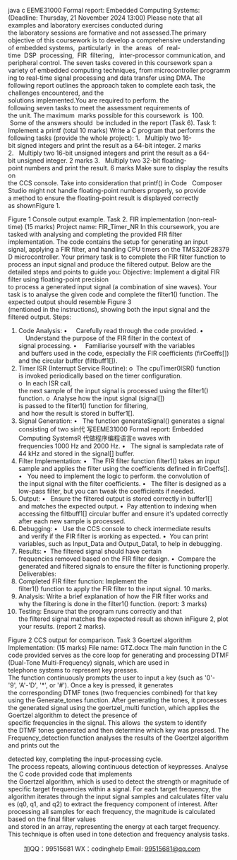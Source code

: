 java c
EEME31000
Formal report: Embedded Computing Systems: (Deadline: Thursday, 21 November 2024 13:00) 
Please note that all examples and laboratory exercises conducted during the laboratory sessions are formative and not assessed.The primary objective of this coursework is to develop a comprehensive understanding of embedded systems,  particularly  in  the  areas   of  real-time  DSP  processing,  FIR  filtering,   inter-processor communication, and peripheral control. The seven tasks covered in this coursework span a variety of embedded computing techniques, from microcontroller programming to real-time signal processing and data transfer using DMA. The following report outlines the approach taken to complete each task, the challenges encountered, and the solutions implemented.You are required to perform. the following seven tasks to meet the assessment requirements of the unit. The maximum  marks possible for this coursework  is  100.  Some of the answers should  be included in the report (Task 6).
Task 1: Implement a printf (total 10 marks) 
Write a C program that performs the following tasks (provide the whole project):
1.   Multiply two 16-bit signed integers and print the result as a 64-bit integer. 2 marks 
2.   Multiply two 16-bit unsigned integers and print the result as a 64-bit unsigned integer. 2 
marks 
3.   Multiply two 32-bit floating-point numbers and print the result. 6 marks Make sure to display the results on the CCS console. Take into consideration that printf() in Code   Composer Studio might not handle floating-point numbers properly, so provide a method to ensure the floating-point result is displayed correctly as shownFigure 1. 

Figure 1 Console output example.
Task 2. FIR implementation (non-real-time) (15 marks) Project name: FIR_Timer_NR 
In this coursework, you are tasked with analysing and completing the provided FIR filter implementation. The code contains the setup for generating an input signal, applying a FIR filter, and handling CPU timers on the TMS320F28379D microcontroller.
Your primary task is to complete the FIR filter function to process an input signal and produce the filtered output. Below are the detailed steps and points to guide you:
Objective: 
Implement a digital FIR filter using floating-point precision to process a generated input signal (a combination of sine waves). Your task is to analyse the given code and complete the filter1() 
function. The expected output should resemble Figure 3 (mentioned in the instructions), showing both the input signal and the filtered output.
Steps: 
1. Code Analysis:
•     Carefully read through the code provided.
•     Understand the purpose of the FIR filter in the context of signal processing.
•     Familiarise yourself with the variables and buffers used in the code, especially the
FIR coefficients (firCoeffs[]) and the circular buffer (filtbuff1[]).
2. Timer ISR (Interrupt Service Routine):
o  The cpuTimer0ISR() function is invoked periodically based on the timer configuration.
o  In each ISR call, the next sample of the input signal is processed using the filter1()
function.
o  Analyse how the input signal (signal[]) is passed to the filter1() function for filtering,
and how the result is stored in buffer1[].
3. Signal Generation:
•   The function generateSignal() generates a signal consisting of two sin代 写EEME31000 Formal report: Embedded Computing SystemsR
代做程序编程语言e waves with frequencies 1000 Hz and 2000 Hz.
•   The signal is sampledata rate of 44 kHz and stored in the signal[] buffer.
4. Filter Implementation:
•   The FIR filter function filter1() takes an input sample and applies the filter using the coefficients defined in firCoeffs[].
•   You need to implement the logic to perform. the convolution of the input signal with the filter coefficients.
•   The filter is designed as a low-pass filter, but you can tweak the coefficients if needed.
5. Output:
•   Ensure the filtered output is stored correctly in buffer1[] and matches the expected output.
•  Pay attention to indexing when accessing the filtbuff1[] circular buffer and ensure it's updated correctly after each new sample is processed.
6. Debugging:
•   Use the CCS console to check intermediate results and verify if the FIR filter is working as expected.
•  You can print variables, such as Input_Data and Output_Data1, to help in debugging.
7. Results:
•  The filtered signal should have certain frequencies removed based on the FIR filter design.
•  Compare the generated and filtered signals to ensure the filter is functioning properly.
Deliverables: 
1. Completed FIR filter function: Implement the filter1() function to apply the FIR filter to the
input signal. 10 marks. 
2. Analysis: Write a brief explanation of how the FIR filter works and why the filtering is done in
the filter1() function. (report: 3 marks) 
3. Testing: Ensure that the program runs correctly and that the filtered signal matches the expected result as shown inFigure 2, plot your results. (report 2 marks). 

Figure 2 CCS output for comparison.
Task 3 Goertzel algorithm Implementation: (15 marks) 
File name: GTZ.docx 
The main function in the C code provided serves as the core loop for generating and processing
DTMF (Dual-Tone Multi-Frequency) signals, which are used in telephone systems to represent key presses. The function continuously prompts the user to input a key (such as '0'-'9', 'A'-'D', '*', or '#'). Once a key is pressed, it generates the corresponding DTMF tones (two frequencies combined) for that key using the Generate_tones function.
After generating the tones, it processes the generated signal using the goertzel_multi function, which applies the Goertzel algorithm to detect the presence of specific frequencies in the signal. This allows  the system to identify the DTMF tones generated and then determine which key was pressed. The
Frequency_detection function analyses the results of the Goertzel algorithm and prints out the


detected key, completing the input-processing cycle. The process repeats, allowing continuous detection of keypresses.
Analyse the C code provided code that implements the Goertzel algorithm, which is used to detect the strength or magnitude of specific target frequencies within a signal. For each target frequency, the
algorithm iterates through the input signal samples and calculates filter values (q0, q1, and q2) to
extract the frequency component of interest. After processing all samples for each frequency, the
magnitude is calculated based on the final filter values and stored in an array, representing the energy at each target frequency. This technique is often used in tone detection and frequency analysis tasks.





         
加QQ：99515681  WX：codinghelp  Email: 99515681@qq.com
